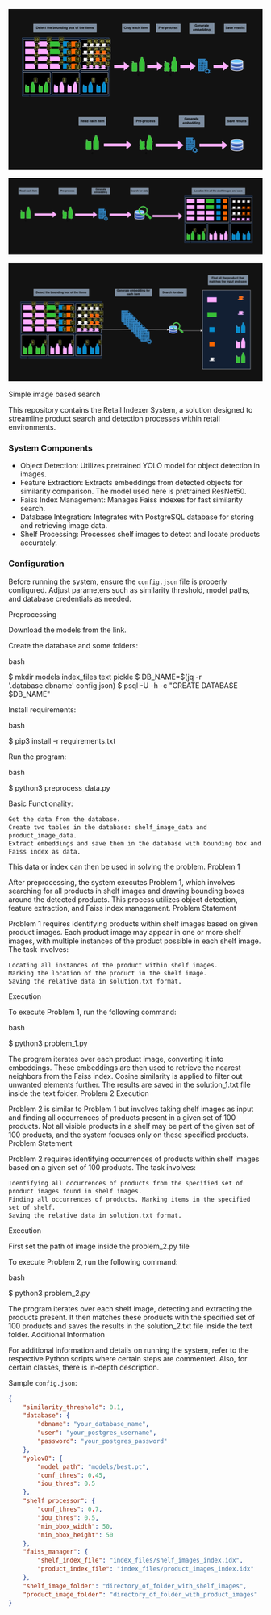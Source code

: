![Preprocessing of dataset](images/pre_process.png?raw=true "Preprocessing of dataset")


![Solving Problem 1](images/problem_1.png?raw=true "Solving Problem 2")


![Solving Problem 2](images/problem_2.png?raw=true "Solving Problem 3")

Simple image based search

This repository contains the Retail Indexer System, a solution designed to streamline product search and detection processes within retail environments.

### System Components
- Object Detection: Utilizes pretrained YOLO model for object detection in images.
- Feature Extraction: Extracts embeddings from detected objects for similarity comparison. The model used here is pretrained ResNet50.
- Faiss Index Management: Manages Faiss indexes for fast similarity search.
- Database Integration: Integrates with PostgreSQL database for storing and retrieving image data.
- Shelf Processing: Processes shelf images to detect and locate products accurately.

### Configuration
Before running the system, ensure the `config.json` file is properly configured. Adjust parameters such as similarity threshold, model paths, and database credentials as needed.

Preprocessing

Download the models from the link.

Create the database and some folders:

bash

$ mkdir models index_files text pickle
$ DB_NAME=$(jq -r '.database.dbname' config.json)
$ psql -U <username> -h <hostname> -c "CREATE DATABASE $DB_NAME"

Install requirements:

bash

$ pip3 install -r requirements.txt

Run the program:

bash

$ python3 preprocess_data.py

Basic Functionality:

    Get the data from the database.
    Create two tables in the database: shelf_image_data and product_image_data.
    Extract embeddings and save them in the database with bounding box and Faiss index as data.

This data or index can then be used in solving the problem.
Problem 1

After preprocessing, the system executes Problem 1, which involves searching for all products in shelf images and drawing bounding boxes around the detected products. This process utilizes object detection, feature extraction, and Faiss index management.
Problem Statement

Problem 1 requires identifying products within shelf images based on given product images. Each product image may appear in one or more shelf images, with multiple instances of the product possible in each shelf image. The task involves:

    Locating all instances of the product within shelf images.
    Marking the location of the product in the shelf image.
    Saving the relative data in solution.txt format.

Execution

To execute Problem 1, run the following command:

bash

$ python3 problem_1.py

The program iterates over each product image, converting it into embeddings. These embeddings are then used to retrieve the nearest neighbors from the Faiss index. Cosine similarity is applied to filter out unwanted elements further. The results are saved in the solution_1.txt file inside the text folder.
Problem 2 Execution

Problem 2 is similar to Problem 1 but involves taking shelf images as input and finding all occurrences of products present in a given set of 100 products. Not all visible products in a shelf may be part of the given set of 100 products, and the system focuses only on these specified products.
Problem Statement

Problem 2 requires identifying occurrences of products within shelf images based on a given set of 100 products. The task involves:

    Identifying all occurrences of products from the specified set of product images found in shelf images.
    Finding all occurrences of products. Marking items in the specified set of shelf.
    Saving the relative data in solution.txt format.

Execution

First set the path of image inside the problem_2.py file

To execute Problem 2, run the following command:

bash

$ python3 problem_2.py

The program iterates over each shelf image, detecting and extracting the products present. It then matches these products with the specified set of 100 products and saves the results in the solution_2.txt file inside the text folder.
Additional Information

For additional information and details on running the system, refer to the respective Python scripts where certain steps are commented. Also, for certain classes, there is in-depth description.



Sample `config.json`:
```json
{
    "similarity_threshold": 0.1,
    "database": {
        "dbname": "your_database_name",
        "user": "your_postgres_username",
        "password": "your_postgres_password"
    },
    "yolov8": {
        "model_path": "models/best.pt",
        "conf_thres": 0.45,
        "iou_thres": 0.5
    },
    "shelf_processor": {
        "conf_thres": 0.7,
        "iou_thres": 0.5,
        "min_bbox_width": 50,
        "min_bbox_height": 50
    },
    "faiss_manager": {
        "shelf_index_file": "index_files/shelf_images_index.idx",
        "product_index_file": "index_files/product_images_index.idx"
    },
    "shelf_image_folder": "directory_of_folder_with_shelf_images",
    "product_image_folder": "directory_of_folder_with_product_images"
}

